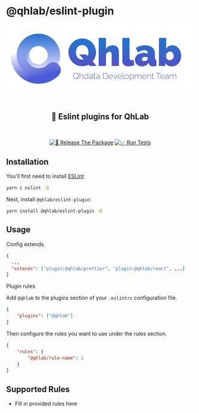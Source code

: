 # @qhlab/eslint-plugin

<p align="center">
  <img src="logo-medium.png" alt="logo" width="550px" />
</p>

<br />
<h2 align="center">🧪 Eslint plugins for QhLab</h2>
<br />

<p align="center">
  <a href="https://github.com/iamyoki/qhlab-eslint-plugin/actions/workflows/release.yml"><img src="https://github.com/iamyoki/qhlab-eslint-plugin/actions/workflows/release.yml/badge.svg?branch=main" alt="🚀 Release The Package"></a>
  <a href="https://github.com/iamyoki/qhlab-eslint-plugin/actions/workflows/test.yml"><img src="https://github.com/iamyoki/qhlab-eslint-plugin/actions/workflows/test.yml/badge.svg" alt="✅ Run Tests"></a>
</p>

## Installation

You'll first need to install [ESLint](https://eslint.org/):

```sh
yarn i eslint -D
```

Next, install `@qhlab/eslint-plugin`:

```sh
yarn install @qhlab/eslint-plugin -D
```

## Usage

Config extends.

```json
{
  ...
  "extends": ["plugin:@qhlab/prettier", "plugin:@qhlab/react", ...]
}
```

Plugin rules

Add `@qhlab` to the plugins section of your `.eslintrc` configuration file.

```json
{
    "plugins": ["@qhlab"]
}
```


Then configure the rules you want to use under the rules section.

```json
{
    "rules": {
        "@qhlab/rule-name": 2
    }
}
```

## Supported Rules

* Fill in provided rules here
